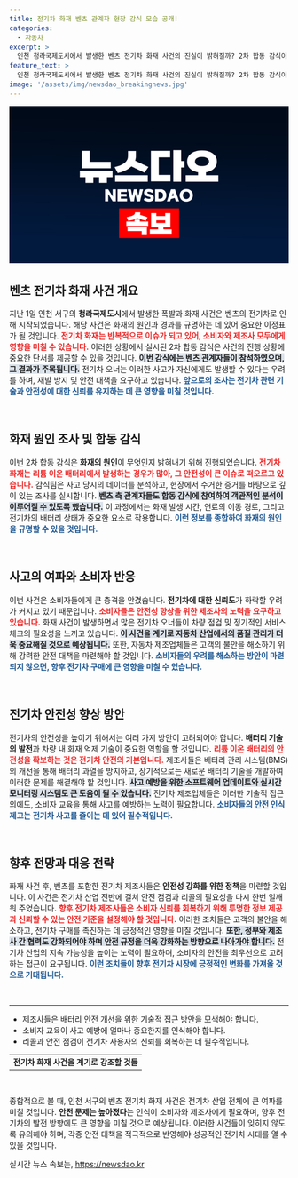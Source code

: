 ```yaml
---
title: 전기차 화재 벤츠 관계자 현장 감식 모습 공개!
categories:
  - 자동차
excerpt: >
  인천 청라국제도시에서 발생한 벤츠 전기차 화재 사건의 진실이 밝혀질까? 2차 합동 감식이 진행된 현장 영상에서 의문을 풀 열쇠를 찾아보세요!
feature_text: >
  인천 청라국제도시에서 발생한 벤츠 전기차 화재 사건의 진실이 밝혀질까? 2차 합동 감식이 진행된 현장 영상에서 의문을 풀 열쇠를 찾아보세요!
image: '/assets/img/newsdao_breakingnews.jpg'
---
```


<p><img src="/assets/img/newsdao_breakingnews.jpg" alt="ontimetimes 속보" /></p>

<h2 data-ke-size="size26">벤츠 전기차 화재 사건 개요</h2>

<p data-ke-size="size16">지난 1일 인천 서구의 <b>청라국제도시</b>에서 발생한 폭발과 화재 사건은 벤츠의 전기차로 인해 시작되었습니다. 해당 사건은 화재의 원인과 경과를 규명하는 데 있어 중요한 이정표가 될 것입니다. <b><span style="color: #ee2323;">전기차 화재는 반복적으로 이슈가 되고 있어, 소비자와 제조사 모두에게 영향을 미칠 수 있습니다.</span></b> 이러한 상황에서 실시된 2차 합동 감식은 사건의 진행 상황에 중요한 단서를 제공할 수 있을 것입니다. <b><span style="background-color: #21538527;">이번 감식에는 벤츠 관계자들이 참석하였으며, 그 결과가 주목됩니다.</span></b> 전기차 오너는 이러한 사고가 자신에게도 발생할 수 있다는 우려를 하며, 재발 방지 및 안전 대책을 요구하고 있습니다. <b><span style="color: #1a5490;">앞으로의 조사는 전기차 관련 기술과 안전성에 대한 신뢰를 유지하는 데 큰 영향을 미칠 것입니다.</span></b></p>

<p data-ke-size="size16">&nbsp;</p>

<h2 data-ke-size="size26">화재 원인 조사 및 합동 감식</h2>

<p data-ke-size="size16">이번 2차 합동 감식은 <b>화재의 원인</b>이 무엇인지 밝혀내기 위해 진행되었습니다. <b><span style="color: #ee2323;">전기차 화재는 리튬 이온 배터리에서 발생하는 경우가 많아, 그 안전성이 큰 이슈로 떠오르고 있습니다.</span></b> 감식팀은 사고 당시의 데이터를 분석하고, 현장에서 수거한 증거를 바탕으로 깊이 있는 조사를 실시합니다. <b><span style="background-color: #21538527;">벤츠 측 관계자들도 합동 감식에 참여하여 객관적인 분석이 이루어질 수 있도록 했습니다.</span></b> 이 과정에서는 화재 발생 시간, 연료의 이동 경로, 그리고 전기차의 배터리 상태가 중요한 요소로 작용합니다. <b><span style="color: #1a5490;">이런 정보를 종합하여 화재의 원인을 규명할 수 있을 것입니다.</span></b></p>

<p data-ke-size="size16">&nbsp;</p>

<h2 data-ke-size="size26">사고의 여파와 소비자 반응</h2>

<p data-ke-size="size16">이번 사건은 소비자들에게 큰 충격을 안겼습니다. <b>전기차에 대한 신뢰도</b>가 하락할 우려가 커지고 있기 때문입니다. <b><span style="color: #ee2323;">소비자들은 안전성 향상을 위한 제조사의 노력을 요구하고 있습니다.</span></b> 화재 사건이 발생하면서 많은 전기차 오너들이 차량 점검 및 정기적인 서비스 체크의 필요성을 느끼고 있습니다. <b><span style="background-color: #21538527;">이 사건을 계기로 자동차 산업에서의 품질 관리가 더욱 중요해질 것으로 예상됩니다.</span></b> 또한, 자동차 제조업체들은 고객의 불안을 해소하기 위해 강력한 안전 대책을 마련해야 할 것입니다. <b><span style="color: #1a5490;">소비자들의 우려를 해소하는 방안이 마련되지 않으면, 향후 전기차 구매에 큰 영향을 미칠 수 있습니다.</span></b></p>

<p data-ke-size="size16">&nbsp;</p>

<h2 data-ke-size="size26">전기차 안전성 향상 방안</h2>

<p data-ke-size="size16">전기차의 안전성을 높이기 위해서는 여러 가지 방안이 고려되어야 합니다. <b>배터리 기술의 발전</b>과 차량 내 화재 억제 기술이 중요한 역할을 할 것입니다. <b><span style="color: #ee2323;">리튬 이온 배터리의 안전성을 확보하는 것은 전기차 안전의 기본입니다.</span></b> 제조사들은 배터리 관리 시스템(BMS)의 개선을 통해 배터리 과열을 방지하고, 장기적으로는 새로운 배터리 기술을 개발하여 이러한 문제를 해결해야 할 것입니다. <b><span style="background-color: #21538527;">사고 예방을 위한 소프트웨어 업데이트와 실시간 모니터링 시스템도 큰 도움이 될 수 있습니다.</span></b> 전기차 제조업체들은 이러한 기술적 접근 외에도, 소비자 교육을 통해 사고를 예방하는 노력이 필요합니다. <b><span style="color: #1a5490;">소비자들의 안전 인식 제고는 전기차 사고를 줄이는 데 있어 필수적입니다.</span></b></p>

<p data-ke-size="size16">&nbsp;</p>

<h2 data-ke-size="size26">향후 전망과 대응 전략</h2>

<p data-ke-size="size16">화재 사건 후, 벤츠를 포함한 전기차 제조사들은 <b>안전성 강화를 위한 정책</b>을 마련할 것입니다. 이 사건은 전기차 산업 전반에 걸쳐 안전 점검과 리콜의 필요성을 다시 한번 일깨워 주었습니다. <b><span style="color: #ee2323;">향후 전기차 제조사들은 소비자 신뢰를 회복하기 위해 투명한 정보 제공과 신뢰할 수 있는 안전 기준을 설정해야 할 것입니다.</span></b> 이러한 조치들은 고객의 불안을 해소하고, 전기차 구매를 촉진하는 데 긍정적인 영향을 미칠 것입니다. <b><span style="background-color: #21538527;">또한, 정부와 제조사 간 협력도 강화되어야 하며 안전 규정을 더욱 강화하는 방향으로 나아가야 합니다.</span></b> 전기차 산업의 지속 가능성을 높이는 노력이 필요하며, 소비자의 안전을 최우선으로 고려하는 접근이 요구됩니다. <b><span style="color: #1a5490;">이런 조치들이 향후 전기차 시장에 긍정적인 변화를 가져올 것으로 기대됩니다.</span></b></p>

<p data-ke-size="size16">&nbsp;</p>

<hr />

<ul>
    <li>제조사들은 배터리 안전 개선을 위한 기술적 접근 방안을 모색해야 합니다.</li>
    <li>소비자 교육이 사고 예방에 얼마나 중요한지를 인식해야 합니다.</li>
    <li>리콜과 안전 점검이 전기차 사용자의 신뢰를 회복하는 데 필수적입니다.</li>
</ul>

<table style="width: 100%; border-collapse: collapse;">
    <tr>
        <td style="text-align: center; height: 17px;"><b>전기차 화재 사건을 계기로 강조할 것들</b></td>
    </tr>
</table>

<p data-ke-size="size16">&nbsp;</p>

<p data-ke-size="size16">종합적으로 볼 때, 인천 서구의 벤츠 전기차 화재 사건은 전기차 산업 전체에 큰 여파를 미칠 것입니다. <b>안전 문제는 높아졌다</b>는 인식이 소비자와 제조사에게 필요하며, 향후 전기차의 발전 방향에도 큰 영향을 미칠 것으로 예상됩니다. 이러한 사건들이 잊히지 않도록 유의해야 하며, 각종 안전 대책을 적극적으로 반영해야 성공적인 전기차 시대를 열 수 있을 것입니다.</p>
실시간 뉴스 속보는, <a href="https://newsdao.kr" rel="dofollow">https://newsdao.kr</a>


